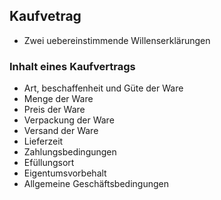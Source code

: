 ## Kaufvetrag

- Zwei uebereinstimmende Willenserklärungen

### Inhalt eines Kaufvertrags

- Art, beschaffenheit und Güte der Ware
- Menge der Ware
- Preis der Ware
- Verpackung der Ware
- Versand der Ware
- Lieferzeit
- Zahlungsbedingungen
- Efüllungsort
- Eigentumsvorbehalt
- Allgemeine Geschäftsbedingungen